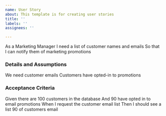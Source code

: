 ```yaml
---
name: User Story
about: This template is for creating user stories
title: ''
labels: ''
assignees: ''

---
```


As a Marketing Manager
I need a list of customer names and emails
So that I can notify them of marketing promotions

 ### Details and Assumptions
We need customer emails
Customers have opted-in to promotions

 ### Acceptance Criteria  
Given there are 100 customers in the database
And 90 have opted in to email promotions
When I request the customer email list
Then I should see a list 90 of customers email
